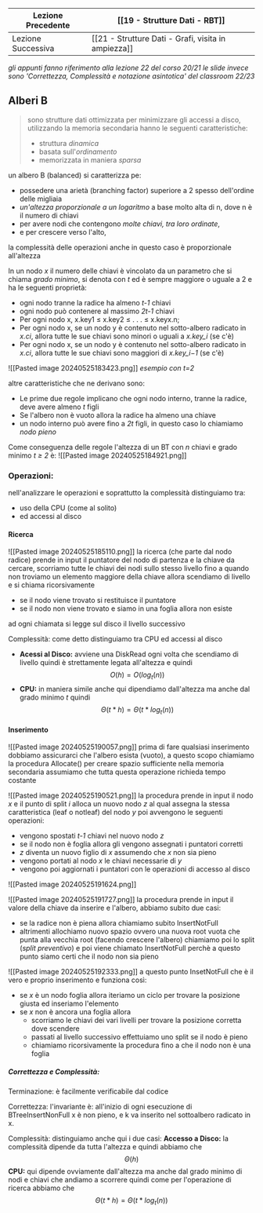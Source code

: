 | Lezione Precedente | [[19 - Strutture Dati - RBT]]                       |
| ------------------ | --------------------------------------------------- |
| Lezione Successiva | [[21 - Strutture Dati - Grafi, visita in ampiezza]] |
_gli appunti fanno riferimento alla lezione 22 del corso 20/21 le slide invece sono 'Correttezza, Complessità e notazione asintotica' del classroom 22/23_

## Alberi B
>sono strutture dati ottimizzata per minimizzare gli accessi a disco, utilizzando la memoria secondaria hanno le seguenti caratteristiche:
>- struttura *dinamica*
>- basata sull'*ordinamento*
>- memorizzata in maniera *sparsa*

un albero B (balanced) si caratterizza pe: 
- possedere una arietà (branching factor) superiore a 2 spesso dell'ordine delle migliaia
- *un'altezza proporzionale a un logaritmo* a base molto alta di n, dove n è il numero di chiavi
- per avere nodi che contengono *molte chiavi, tra loro ordinate*,
- e per crescere verso l'alto,

la complessità delle operazioni anche in questo caso è proporzionale all'altezza

In un nodo *x* il numero delle chiavi è vincolato da un parametro che si chiama *grado minimo*, si denota con *t* ed è sempre maggiore o uguale a 2 e ha le seguenti proprietà:
- ogni nodo tranne la radice ha almeno *t-1* chiavi
- ogni nodo può contenere al massimo *2t-1* chiavi
- Per ogni nodo x, x.key1 ≤ x.key2 ≤ . . . ≤ x.keyx.n;
- Per ogni nodo x, se un nodo y è contenuto nel sotto-albero radicato in *x.ci*, allora tutte le sue chiavi sono minori o uguali a *x.key_i* (se c'è)
- Per ogni nodo x, se un nodo y è contenuto nel sotto-albero radicato in *x.ci*, allora tutte le sue chiavi sono maggiori di *x.key_i−1* (se c'è)

![[Pasted image 20240525183423.png]]
*esempio con t=2* 

altre caratteristiche che ne derivano sono:
- Le prime due regole implicano che ogni nodo interno, tranne la radice, deve avere almeno *t* figli
- Se l'albero non è vuoto allora la radice ha almeno una chiave
- un nodo interno può avere fino a *2t* figli, in questo caso lo chiamiamo *nodo pieno*

Come conseguenza delle regole l'altezza di un BT con *n* chiavi e grado minimo *t ≥ 2* è:
![[Pasted image 20240525184921.png]]

### Operazioni:
nell'analizzare le operazioni e soprattutto la complessità distinguiamo tra:
- uso della CPU (come al solito)
- ed accessi al disco

#### Ricerca
![[Pasted image 20240525185110.png]]
la ricerca (che parte dal nodo radice) prende in input il puntatore del nodo di partenza e la chiave da cercare, scorriamo tutte le chiavi dei nodi sullo stesso livello fino a quando non troviamo un elemento maggiore della chiave allora scendiamo di livello e si chiama ricorsivamente
- se il nodo viene trovato si restituisce il puntatore
- se il nodo non viene trovato e siamo in una foglia allora non esiste

ad ogni chiamata si legge sul disco il livello successivo

Complessità:
come detto distinguiamo tra CPU ed accessi al disco 
- **Acessi al Disco:** avviene una DiskRead ogni volta che scendiamo di livello quindi è strettamente legata all'altezza e quindi $$O(h)=O(log_t(n))$$
- **CPU:** in maniera simile anche qui dipendiamo dall'altezza ma anche dal grado minimo *t* quindi $$Θ(t*h)=Θ(t*log_t(n))$$
#### Inserimento
![[Pasted image 20240525190057.png]]
prima di fare qualsiasi inserimento dobbiamo assicurarci che l'albero esista (vuoto), a questo scopo chiamiamo la procedura Allocate() per creare spazio sufficiente nella memoria secondaria
assumiamo che tutta questa operazione richieda tempo costante

![[Pasted image 20240525190521.png]]
la procedura prende in input il nodo *x* e il punto di split *i* alloca un nuovo nodo *z* al qual assegna la stessa caratteristica (leaf o notleaf) del nodo *y* poi avvengono le seguenti operazioni:
- vengono spostati *t-1* chiavi nel nuovo nodo *z*
- se il nodo non è foglia allora gli vengono assegnati i puntatori corretti
- *z* diventa un nuovo figlio di *x* assumendo che *x* non sia pieno 
- vengono portati al nodo *x* le chiavi necessarie di *y*
- vengono poi aggiornati i puntatori con le operazioni di accesso al disco

![[Pasted image 20240525191624.png]]

![[Pasted image 20240525191727.png]]
la procedura prende in input il valore della chiave da inserire e l'albero, abbiamo subito due casi:
- se la radice non è piena allora chiamiamo subito InsertNotFull
- altrimenti allochiamo nuovo spazio ovvero una nuova root vuota che punta alla vecchia root (facendo crescere l'albero) chiamiamo poi lo split (*split preventivo*) e poi viene chiamato InsertNotFull perchè a questo punto siamo certi che il nodo non sia pieno

![[Pasted image 20240525192333.png]]
a questo punto InsetNotFull che è il vero e proprio inserimento e funziona così:
- se *x* è un nodo foglia allora iteriamo un ciclo per trovare la posizione giusta ed inseriamo l'elemento
- se *x* non è ancora una foglia allora
	- scorriamo le chiavi dei vari livelli per trovare la posizione corretta dove scendere
	- passati al livello successivo effettuiamo uno split se il nodo è pieno
	- chiamiamo ricorsivamente la procedura fino a che il nodo non è una foglia

##### Correttezza e Complessità:
Terminazione: 
è facilmente verificabile dal codice

Correttezza:
l'invariante è: all'inizio di ogni esecuzione di BTreeInsertNonFull x è non pieno, e k va inserito nel sottoalbero radicato in x.

Complessità:
distinguiamo anche qui i due casi:
**Accesso a Disco:** la complessità dipende da tutta l'altezza e quindi abbiamo che $$Θ(h)$$
**CPU:** qui dipende ovviamente dall'altezza ma anche dal grado minimo di nodi e chiavi che andiamo a scorrere quindi come per l'operazione di ricerca abbiamo che $$Θ(t*h)=Θ(t*log_t(n))$$
